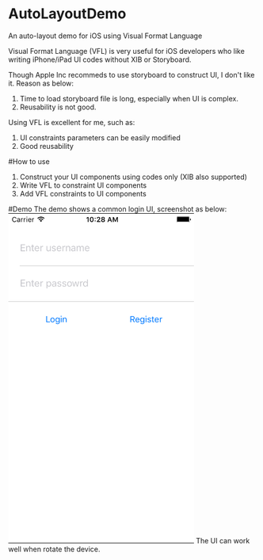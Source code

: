 # AutoLayoutDemo
An auto-layout demo for iOS using Visual Format Language

Visual Format Language (VFL) is very useful for iOS developers who like writing iPhone/iPad UI codes without XIB or Storyboard.

Though Apple Inc recommeds to use storyboard to construct UI, I don't like it. Reason as below:
1. Time to load storyboard file is long, especially when UI is complex.
2. Reusability is not good.

Using VFL is excellent for me, such as:
1. UI constraints parameters can be easily modified
2. Good reusability

#How to use
1. Construct your UI components using codes only (XIB also supported)
2. Write VFL to constraint UI components
3. Add VFL constraints to UI components

#Demo
The demo shows a common login UI, screenshot as below:
 ![image](https://github.com/AiguangLi/AutolayoutDemo/blob/master/screenshot.png)
 The UI can work well when rotate the device.
